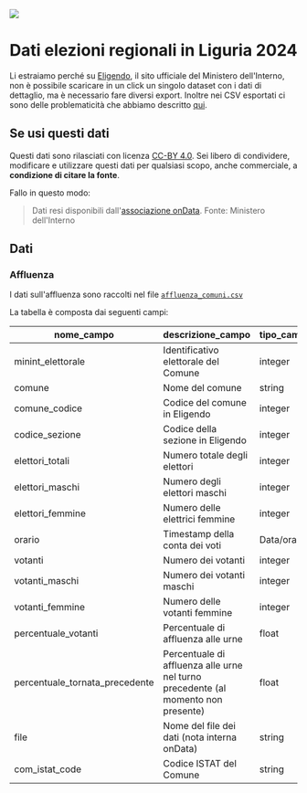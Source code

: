 <a href="https://datibenecomune.substack.com/about"><img src="https://img.shields.io/badge/%F0%9F%99%8F-%23datiBeneComune-%23cc3232"/></a>

# Dati elezioni regionali in Liguria 2024

Li estraiamo perché su [Eligendo](https://elezioni.interno.gov.it/risultati/20241027/regionali/votanti/italia/07), il sito ufficiale del Ministero dell'Interno, non è possibile scaricare in un click un singolo dataset con i dati di dettaglio, ma è necessario fare diversi export. Inoltre nei CSV esportati ci sono delle problematicità che abbiamo descritto [qui](https://x.com/ondatait/status/1850497807481721189).


## Se usi questi dati

Questi dati sono rilasciati con licenza [CC-BY 4.0](https://creativecommons.org/licenses/by/4.0/deed.it). Sei libero di condividere, modificare e utilizzare questi dati per qualsiasi scopo, anche commerciale, a **condizione di citare la fonte**.

Fallo in questo modo:

> Dati resi disponibili dall'[associazione onData](https://github.com/ondata/elezioni_regionali_liguria_2024). Fonte: Ministero dell'Interno

## Dati

### Affluenza

I dati sull'affluenza sono raccolti nel file [`affluenza_comuni.csv`](dati/affluenza_comuni.csv)

La tabella è composta dai seguenti campi:

| **nome_campo** | **descrizione_campo** | **tipo_campo** | **esempio** |
| --- | --- | --- | --- |
| minint_elettorale | Identificativo elettorale del Comune | integer | 1070370010 |
| comune | Nome del comune | string | AIROLE |
| comune_codice | Codice del comune in Eligendo | integer | 10 |
| codice_sezione | Codice della sezione in Eligendo | integer | 1 |
| elettori_totali | Numero totale degli elettori | integer | 262 |
| elettori_maschi | Numero degli elettori maschi | integer | 147 |
| elettori_femmine | Numero delle elettrici femmine | integer | 115 |
| orario | Timestamp della conta dei voti | Data/ora | 20241027120000 |
| votanti | Numero dei votanti | integer | 45 |
| votanti_maschi | Numero dei votanti maschi | integer | 20 |
| votanti_femmine | Numero delle votanti femmine | integer | 25 |
| percentuale_votanti | Percentuale di affluenza alle urne | float | 17.18 |
| percentuale_tornata_precedente | Percentuale di affluenza alle urne nel turno precedente (al momento non presente) | float |  |
| file | Nome del file dei dati (nota interna onData) | string | affluenza_comune_037_0010 |
| com_istat_code | Codice ISTAT del Comune | string | 008001 |
